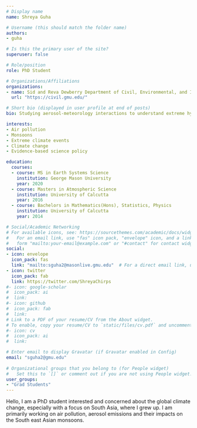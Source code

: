 ```yaml
---
# Display name
name: Shreya Guha

# Username (this should match the folder name)
authors:
- guha

# Is this the primary user of the site?
superuser: false

# Role/position
role: PhD Student

# Organizations/Affiliations
organizations:
- name: Sid and Reva Dewberry Department of Civil, Environmental, and Infrastructure Engineering
  url: "https://civil.gmu.edu/"

# Short bio (displayed in user profile at end of posts)
bio: Studying aerosol-meteorology interactions to understand extreme hydrometeorological events over South Asia

interests:
- Air pollution
- Monsoons
- Extreme climate events
- Climate change
- Evidence-based science policy

education:
  courses:
  - course: MS in Earth Systems Science
    institution: George Mason University
    year: 2020
  - course: Masters in Atmospheric Science
    institution: University of Calcutta
    year: 2016
  - course: Bachelors in Mathematics(Hons), Statistics, Physics
    institution: University of Calcutta
    year: 2014

# Social/Academic Networking
# For available icons, see: https://sourcethemes.com/academic/docs/widgets/#icons
#   For an email link, use "fas" icon pack, "envelope" icon, and a link in the
#   form "mailto:your-email@example.com" or "#contact" for contact widget.
social:
- icon: envelope
  icon_pack: fas
  link: "mailto:sguha2@masonlive.gmu.edu"  # For a direct email link, use "mailto:test@example.org".
- icon: twitter
  icon_pack: fab
  link: https://twitter.com/ShreyaChirps
#- icon: google-scholar
#  icon_pack: ai
#  link: 
#- icon: github
#  icon_pack: fab
#  link:
# Link to a PDF of your resume/CV from the About widget.
# To enable, copy your resume/CV to `static/files/cv.pdf` and uncomment the lines below.  
#- icon: cv
#  icon_pack: ai
#  link: 

# Enter email to display Gravatar (if Gravatar enabled in Config)
email: "sguha2@gmu.edu"
  
# Organizational groups that you belong to (for People widget)
#   Set this to `[]` or comment out if you are not using People widget.  
user_groups:
- "Grad Students"
---
```


Hello, I am a PhD student interested and concerned about the global climate change, especially with a focus on South Asia, where I grew up. I am primarily working on air pollution, aerosol emissions and their impacts on the South east Asian monsoons.
